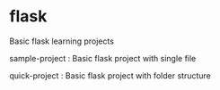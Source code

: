 # flask
Basic flask learning projects

sample-project : Basic flask project with single file

quick-project : Basic flask project with folder structure
